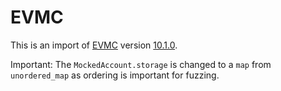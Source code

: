 # EVMC

This is an import of [EVMC](https://github.com/ethereum/evmc) version [10.1.0](https://github.com/ethereum/evmc/releases/tag/v10.1.0).

Important: The `MockedAccount.storage` is changed to a `map` from `unordered_map` as ordering is important for fuzzing.
